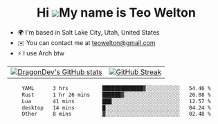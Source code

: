 <div align="center">
  
# Hi ![](https://user-images.githubusercontent.com/18350557/176309783-0785949b-9127-417c-8b55-ab5a4333674e.gif)My name is Teo Welton
</div>

*   🌍  I'm based in Salt Lake City, Utah, United States
*   ✉️  You can contact me at [teowelton@gmail.com](mailto:teowelton@gmail.com)
*   ⚡  I use Arch btw

<div align="center">

|||
|:-------------------------:|:-------------------------:|
| [![DragonDev's GitHub stats](https://github-readme-stats.vercel.app/api?username=DragonDev07&bg_color=1e1e2e&text_color=cdd6f4&icon_color=cba6f7&title_color=94e2d5)](https://github.com/DragonDev07) | [![GitHub Streak](https://streak-stats.demolab.com?user=DragonDev07&theme=catppuccin-mocha)](https://git.io/streak-stats) |

<!--START_SECTION:waka-->

```txt
YAML      3 hrs           █████████████▓░░░░░░░░░░░   54.46 %
Rust      1 hr 26 mins    ██████▓░░░░░░░░░░░░░░░░░░   26.08 %
Lua       41 mins         ███░░░░░░░░░░░░░░░░░░░░░░   12.57 %
desktop   14 mins         █░░░░░░░░░░░░░░░░░░░░░░░░   04.24 %
Other     8 mins          ▓░░░░░░░░░░░░░░░░░░░░░░░░   02.48 %
```

<!--END_SECTION:waka-->

</div>
